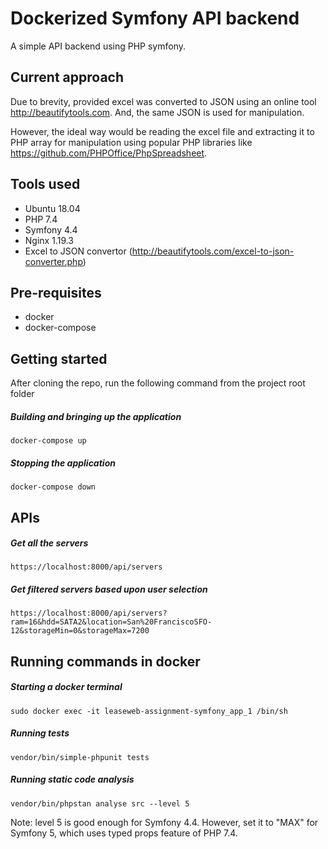 # Dockerized Symfony API backend
A simple API backend using PHP symfony. 

## Current approach
Due to brevity, provided excel was converted to JSON using an online tool http://beautifytools.com. And, the same JSON is used for manipulation.

However, the ideal way would be reading the excel file and extracting it to PHP array for manipulation using popular PHP libraries like https://github.com/PHPOffice/PhpSpreadsheet.


## Tools used
* Ubuntu 18.04
* PHP 7.4
* Symfony 4.4
* Nginx 1.19.3 
* Excel to JSON convertor (http://beautifytools.com/excel-to-json-converter.php)

## Pre-requisites
* docker 
* docker-compose

## Getting started

After cloning the repo, run the following command from the project root folder

##### Building and bringing up the application
```
docker-compose up
```

##### Stopping the application 
```
docker-compose down
```

## APIs

##### Get all the servers
```
https://localhost:8000/api/servers
```

##### Get filtered servers based upon user selection
```
https://localhost:8000/api/servers?ram=16&hdd=SATA2&location=San%20FranciscoSFO-12&storageMin=0&storageMax=7200
```

## Running commands in docker
##### Starting a docker terminal
```
sudo docker exec -it leaseweb-assignment-symfony_app_1 /bin/sh
```
##### Running tests
```
vendor/bin/simple-phpunit tests
```

##### Running static code analysis
```
vendor/bin/phpstan analyse src --level 5
```
Note: level 5 is good enough for Symfony 4.4. However, set it to "MAX" for Symfony 5, which uses typed props feature of PHP 7.4.
